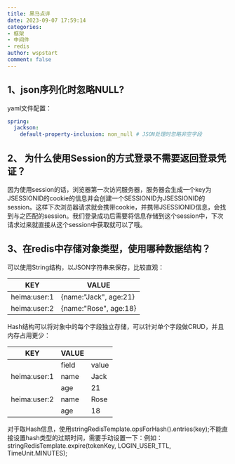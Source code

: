 ```yaml
---
title: 黑马点评
date: 2023-09-07 17:59:14
categories:
- 框架
- 中间件
- redis
author: wspstart
comment: false
---
```



## 1、json序列化时忽略NULL?
yaml文件配置：
```yaml
spring:
  jackson:
    default-property-inclusion: non_null # JSON处理时忽略非空字段
```

## 2、 为什么使用Session的方式登录不需要返回登录凭证？
因为使用session的话，浏览器第一次访问服务器，服务器会生成一个key为JSESSIONID的cookie的信息并会创建一个SESSIONID为JSESSIONID的session。这样下次浏览器请求就会携带cookie，并携带JSESSIONID信息，会找到与之匹配的session。我们登录成功后需要将信息存储到这个session中，下次请求过来就直接从这个session中获取就可以了哦。


## 3、在redis中存储对象类型，使用哪种数据结构？
可以使用String结构，以JSON字符串来保存，比较直观：

| **KEY** | **VALUE** |
| --- | --- |
| heima:user:1 | {name:"Jack", age:21} |
| heima:user:2 | {name:"Rose", age:18} |

Hash结构可以将对象中的每个字段独立存储，可以针对单个字段做CRUD，并且内存占用更少：

| **KEY** | **VALUE** |  |
| --- | --- | --- |
|  | field | value |
| heima:user:1 | name | Jack |
|  | age | 21 |
| heima:user:2 | name | Rose |
|  | age | 18 |

对于取Hash信息，使用stringRedisTemplate.opsForHash().entries(key);不能直接设置hash类型的过期时间，需要手动设置一下：例如：stringRedisTemplate.expire(tokenKey, LOGIN_USER_TTL, TimeUnit.MINUTES);


